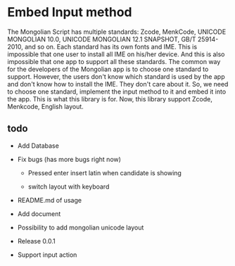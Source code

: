 # Embed Input method

The Mongolian Script has multiple standards: Zcode, MenkCode, UNICODE MONGOLIAN 10.0, UNICODE MONGOLIAN 12.1 SNAPSHOT, GB/T 25914-2010, and so on.
Each standard has its own fonts and IME. This is impossible that one user to install all IME on his/her device. 
And this is also impossible that one app to support all these standards. 
The common way for the developers of the Mongolian app is to choose one standard to support.
However, the users don't know which standard is used by the app and don't know how to install the IME. They don't care about it.
So, we need to choose one standard, implement the input method to it and embed it into the app. This is what this library is for.
Now, this library support Zcode, Menkcode, English layout.

## todo

* Add Database

* Fix bugs (has more bugs right now)

    * Pressed enter insert latin when candidate is showing

    * switch layout with keyboard

* README.md of usage

* Add document
  
* Possibility to add mongolian unicode layout

* Release 0.0.1

* Support input action